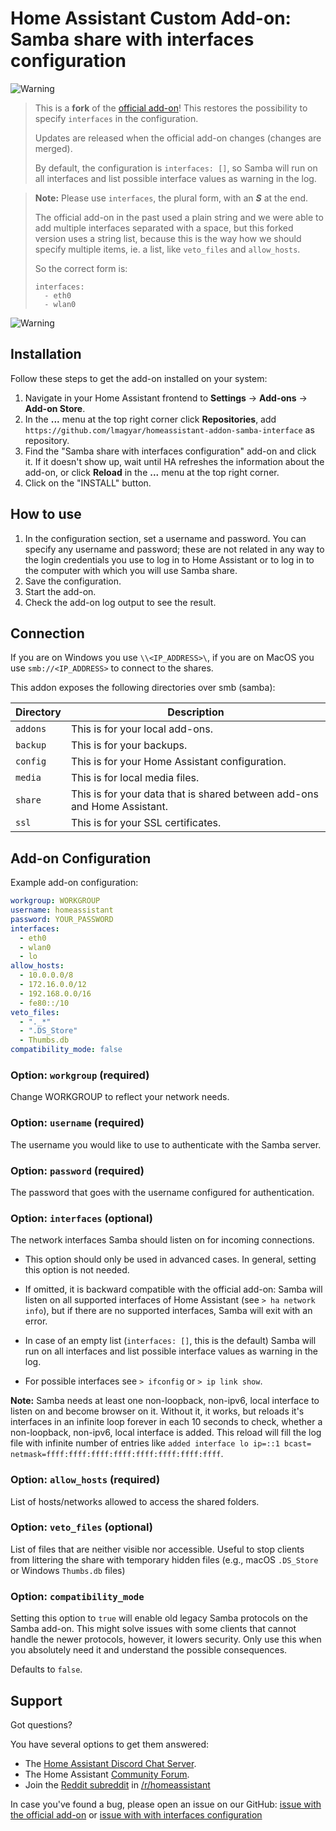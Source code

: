 # Home Assistant Custom Add-on: Samba share with interfaces configuration

![Warning][warning_stripe]

> This is a **fork** of the [official add-on][official_addon]! This restores the possibility to specify `interfaces` in the configuration.
>
> Updates are released when the official add-on changes (changes are merged).
>
> By default, the configuration is `interfaces: []`, so Samba will run on all interfaces and list possible interface values as warning in the log.

> **Note:** Please use `interfaces`, the plural form, with an _**S**_ at the end.
>
> The official add-on in the past used a plain string and we were able to add multiple interfaces separated with a space, but this forked version uses a string list, because this is the way how we should specify multiple items, ie. a list, like `veto_files` and `allow_hosts`.
>
> So the correct form is:
>
> ```
> interfaces:
>   - eth0
>   - wlan0
> ```

![Warning][warning_stripe]

## Installation

Follow these steps to get the add-on installed on your system:

1. Navigate in your Home Assistant frontend to **Settings** -> **Add-ons** -> **Add-on Store**.
1. In the **...** menu at the top right corner click **Repositories**, add `https://github.com/lmagyar/homeassistant-addon-samba-interface` as repository.
1. Find the "Samba share with interfaces configuration" add-on and click it. If it doesn't show up, wait until HA refreshes the information about the add-on, or click **Reload** in the **...** menu at the top right corner.
1. Click on the "INSTALL" button.

## How to use

1. In the configuration section, set a username and password.
   You can specify any username and password; these are not related in any way to the login credentials you use to log in to Home Assistant or to log in to the computer with which you will use Samba share.
1. Save the configuration.
1. Start the add-on.
1. Check the add-on log output to see the result.

## Connection

If you are on Windows you use `\\<IP_ADDRESS>\`, if you are on MacOS you use `smb://<IP_ADDRESS>` to connect to the shares.

This addon exposes the following directories over smb (samba):

Directory | Description
-- | --
`addons` | This is for your local add-ons.
`backup` | This is for your backups.
`config` | This is for your Home Assistant configuration.
`media` | This is for local media files.
`share` | This is for your data that is shared between add-ons and Home Assistant.
`ssl` | This is for your SSL certificates.

## Add-on Configuration

Example add-on configuration:

```yaml
workgroup: WORKGROUP
username: homeassistant
password: YOUR_PASSWORD
interfaces:
  - eth0
  - wlan0
  - lo
allow_hosts:
  - 10.0.0.0/8
  - 172.16.0.0/12
  - 192.168.0.0/16
  - fe80::/10
veto_files:
  - "._*"
  - ".DS_Store"
  - Thumbs.db
compatibility_mode: false
```

### Option: `workgroup` (required)

Change WORKGROUP to reflect your network needs.

### Option: `username` (required)

The username you would like to use to authenticate with the Samba server.

### Option: `password` (required)

The password that goes with the username configured for authentication.

### Option: `interfaces` (optional)

The network interfaces Samba should listen on for incoming connections.

- This option should only be used in advanced cases. In general, setting this option is not needed.

- If omitted, it is backward compatible with the official add-on: Samba will listen on all supported interfaces of Home Assistant (see `> ha network info`), but if there are no supported interfaces, Samba will exit with an error.

- In case of an empty list (`interfaces: []`, this is the default) Samba will run on all interfaces and list possible interface values as warning in the log.

- For possible interfaces see `> ifconfig` or `> ip link show`.

**Note:** Samba needs at least one non-loopback, non-ipv6, local interface to listen on and become browser on it. Without it, it works, but reloads it's interfaces in an infinite loop forever in each 10 seconds to check, whether a non-loopback, non-ipv6, local interface is added. This reload will fill the log file with infinite number of entries like `added interface lo ip=::1 bcast= netmask=ffff:ffff:ffff:ffff:ffff:ffff:ffff:ffff`.

### Option: `allow_hosts` (required)

List of hosts/networks allowed to access the shared folders.

### Option: `veto_files` (optional)

List of files that are neither visible nor accessible. Useful to stop clients
from littering the share with temporary hidden files
(e.g., macOS `.DS_Store` or Windows `Thumbs.db` files)

### Option: `compatibility_mode`

Setting this option to `true` will enable old legacy Samba protocols
on the Samba add-on. This might solve issues with some clients that cannot
handle the newer protocols, however, it lowers security. Only use this
when you absolutely need it and understand the possible consequences.

Defaults to `false`.

## Support

Got questions?

You have several options to get them answered:

- The [Home Assistant Discord Chat Server][discord].
- The Home Assistant [Community Forum][forum].
- Join the [Reddit subreddit][reddit] in [/r/homeassistant][reddit]

In case you've found a bug, please open an issue on our GitHub: [issue with the official add-on][issue] or [issue with with interfaces configuration][issue_forked]

[discord]: https://discord.gg/c5DvZ4e
[forum]: https://community.home-assistant.io
[issue]: https://github.com/home-assistant/addons/issues
[issue_forked]: https://github.com/lmagyar/homeassistant-addon-samba-interface/issues
[reddit]: https://reddit.com/r/homeassistant
[warning_stripe]: https://github.com/lmagyar/homeassistant-addon-samba-interface/raw/master/images/warning_stripe_wide.png
[official_addon]: https://github.com/home-assistant/addons/tree/master/samba
